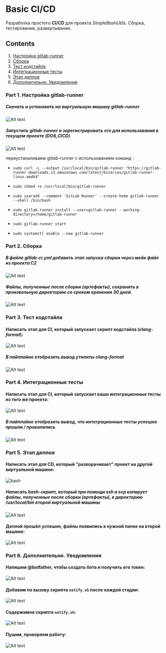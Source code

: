 # Basic CI/CD

Разработка простого **CI/CD** для проекта *SimpleBashUtils*. Сборка, тестирование, развертывание.

## Contents
1. [Настройка gitlab-runner](#part-1-настройка-gitlab-runner)  
2. [Сборка](#part-2-сборка)  
3. [Тест кодстайла](#part-3-тест-кодстайла)   
4. [Интеграционные тесты](#part-4-интеграционные-тесты)  
5. [Этап деплоя](#part-5-этап-деплоя)  
6. [Дополнительно. Уведомления](#part-6-дополнительно-уведомления)

### Part 1. Настройка **gitlab-runner**

##### Скачать и установить на виртуальную машину **gitlab-runner**

![Alt text](src/screen/image.png)

##### Запустить **gitlab-runner** и зарегистрировать его для использования в текущем проекте (*DO6_CICD*)

![Alt text](src/screen/image-1.png)

переустаналиваем gitlab-runner с использованием команд :

- `sudo curl -L --output /usr/local/bin/gitlab-runner "https://gitlab-runner-downloads.s3.amazonaws.com/latest/binaries/gitlab-runner-linux-amd64"`

- `sudo chmod +x /usr/local/bin/gitlab-runner`

- `sudo useradd --comment 'GitLab Runner' --create-home gitlab-runner --shell /bin/bash`

- `sudo gitlab-runner install --user=gitlab-runner --working-directory=/home/gitlab-runner`

- `sudo gitlab-runner start`

- `sudo systemctl enable --now gitlab-runner`

### Part 2. Сборка

##### В файле _gitlab-ci.yml_ добавить этап запуска сборки через мейк файл из проекта _C2_

![Alt text](src/screen/image-3.png)

##### Файлы, полученные после сборки (артефакты), сохранять в произвольную директорию со сроком хранения 30 дней.

![Alt text](src/screen/image-4.png)

### Part 3. Тест кодстайла

#### Написать этап для **CI**, который запускает скрипт кодстайла (*clang-format*):

![Alt text](src/screen/image-7.png)

##### В пайплайне отобразить вывод утилиты *clang-format*

![Alt text](src/screen/image-2.png)

### Part 4. Интеграционные тесты

#### Написать этап для **CI**, который запускает ваши интеграционные тесты из того же проекта:

![Alt text](src/screen/image-8.png)

##### В пайплайне отобразить вывод, что интеграционные тесты успешно прошли / провалились

![Alt text](src/screen/image-6.png)

### Part 5. Этап деплоя

#### Написать этап для **CD**, который "разворачивает" проект на другой виртуальной машине:

![bash](src/screen/image-10.png)

##### Написать bash-скрипт, который при помощи **ssh** и **scp** копирует файлы, полученные после сборки (артефакты), в директорию */usr/local/bin* второй виртуальной машины

![Alt text](src/screen/image-11.png)

#### Деплой прошёл успешно, файлы появились в нужной папке на второй машине:  

![Alt text](src/screen/image-16.png)

### Part 6. Дополнительно. Уведомления

#### Напишем @botfather, чтобы создать бота и получить его токен:
![Alt text](src/screen/image-12.png)

#### Добавим по вызову скрипта `notify.sh` после каждой стадии:
![Alt text](src/screen/image-14.png)

#### Содержимое скрипта `notify.sh`:  
![Alt text](src/screen/image-13.png)

#### Пушим, проверяем работу:  
![Alt text](src/screen/image-15.png)

